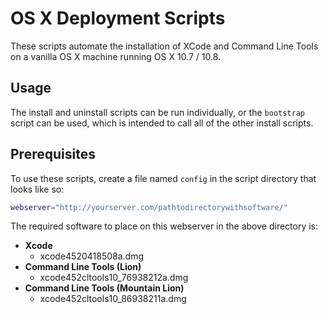 OS X Deployment Scripts
=======================

These scripts automate the installation of XCode and Command Line Tools on
a vanilla OS X machine running OS X 10.7 / 10.8.

Usage
-----

The install and uninstall scripts can be run individually, or the `bootstrap`
script can be used, which is intended to call all of the other install scripts.

Prerequisites
-------------

To use these scripts, create a file named `config` in the script directory that
looks like so:

```bash
webserver="http://yourserver.com/pathtodirectorywithsoftware/"
```

The required software to place on this webserver in the above directory is:

 * **Xcode**
    * xcode4520418508a.dmg
 * **Command Line Tools (Lion)**
    * xcode452cltools10_76938212a.dmg
 * **Command Line Tools (Mountain Lion)**
    * xcode452cltools10_86938211a.dmg

